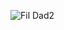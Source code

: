 ![Fil Dad2](https://user-images.githubusercontent.com/87539417/159380999-03d2c15b-3648-4a3c-810e-7d66416db3f8.jpg)

